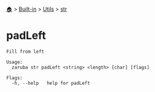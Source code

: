 <!--startTocHeader-->
[🏠](../../../README.md) > [Built-in](../../README.md) > [Utils](../README.md) > [str](README.md)
# padLeft
<!--endTocHeader-->

```
Fill from left

Usage:
  zaruba str padLeft <string> <length> [char] [flags]

Flags:
  -h, --help   help for padLeft

```

<!--startTocSubtopic-->

<!--endTocSubtopic-->